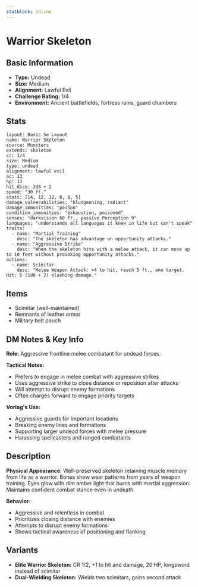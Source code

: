 ```yaml
---
statblock: inline
---
```

# Warrior Skeleton

## Basic Information
- **Type:** Undead
- **Size:** Medium
- **Alignment:** Lawful Evil
- **Challenge Rating:** 1/4
- **Environment:** Ancient battlefields, fortress ruins, guard chambers

## Stats
```statblock
layout: Basic 5e Layout
name: Warrior Skeleton
source: Monsters
extends: skeleton
cr: 1/4
size: Medium
type: undead
alignment: lawful evil
ac: 13
hp: 13
hit_dice: 2d8 + 2
speed: "30 ft."
stats: [14, 12, 12, 6, 8, 5]
damage_vulnerabilities: "bludgeoning, radiant"
damage_immunities: "poison"
condition_immunities: "exhaustion, poisoned"
senses: "darkvision 60 ft., passive Perception 9"
languages: "understands all languages it knew in life but can't speak"
traits:
  - name: "Martial Training"
    desc: "The skeleton has advantage on opportunity attacks."
  - name: "Aggressive Strike"
    desc: "When the skeleton hits with a melee attack, it can move up to 10 feet without provoking opportunity attacks."
actions:
  - name: Scimitar
    desc: "Melee Weapon Attack: +4 to hit, reach 5 ft., one target. Hit: 5 (1d6 + 2) slashing damage."
```

## Items
- Scimitar (well-maintained)
- Remnants of leather armor
- Military belt pouch

## DM Notes & Key Info
**Role:** Aggressive frontline melee combatant for undead forces

**Tactical Notes:**
- Prefers to engage in melee combat with aggressive strikes
- Uses aggressive strike to close distance or reposition after attacks
- Will attempt to disrupt enemy formations
- Often charges forward to engage priority targets

**Vorlag's Use:**
- Aggressive guards for important locations
- Breaking enemy lines and formations
- Supporting larger undead forces with melee pressure
- Harassing spellcasters and ranged combatants

## Description
**Physical Appearance:**
Well-preserved skeleton retaining muscle memory from life as a warrior. Bones show wear patterns from years of weapon training. Eyes glow with dim amber light that burns with martial aggression. Maintains confident combat stance even in undeath.

**Behavior:**
- Aggressive and relentless in combat
- Prioritizes closing distance with enemies
- Attempts to disrupt enemy formations
- Shows tactical awareness of positioning and flanking

## Variants
- **Elite Warrior Skeleton:** CR 1/2, +1 to hit and damage, 20 HP, longsword instead of scimitar
- **Dual-Wielding Skeleton:** Wields two scimitars, gains second attack